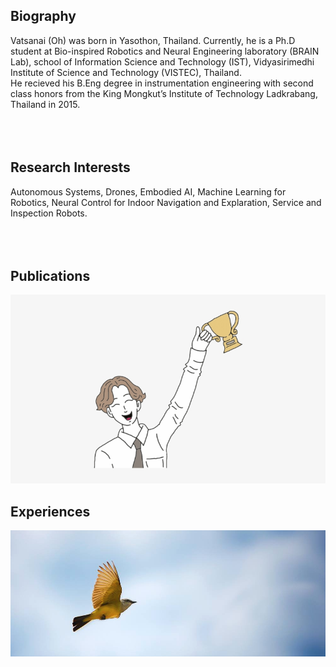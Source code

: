 ## Biography

Vatsanai (Oh) was born in Yasothon, Thailand. Currently, he is a Ph.D student at Bio-inspired Robotics and Neural Engineering laboratory (BRAIN Lab), school of Information Science and Technology (IST), Vidyasirimedhi Institute of Science and Technology (VISTEC), Thailand. <br>He recieved his B.Eng degree in instrumentation engineering with second class honors from the King Mongkut’s Institute of Technology Ladkrabang, Thailand in 2015.
<br> 
<br>  
<br>  
## Research Interests
Autonomous Systems, Drones, Embodied AI, Machine Learning for Robotics, Neural Control for Indoor Navigation and Explaration, Service and Inspection Robots.
<br> 
<br>  
<br>  
## Publications
<img src="./image/success.jpeg">

## Experiences
<img src="./image/flying.png">
